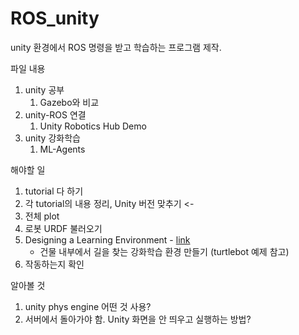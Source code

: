# ROS_unity

unity 환경에서 ROS 명령을 받고 학습하는 프로그램 제작.

파일 내용
1. unity 공부
    1. Gazebo와 비교
2. unity-ROS 연결
    1. Unity Robotics Hub Demo
3. unity 강화학습
    1. ML-Agents

해야할 일
1. tutorial 다 하기
2. 각 tutorial의 내용 정리, Unity 버전 맞추기 <-
3. 전체 plot
4. 로봇 URDF 불러오기
5. Designing a Learning Environment - [link](https://github.com/Unity-Technologies/ml-agents/blob/release_17_docs/docs/Learning-Environment-Design.md)
    - 건물 내부에서 길을 찾는 강화학습 환경 만들기 (turtlebot 예제 참고) 
6. 작동하는지 확인

알아볼 것
1. unity phys engine 어떤 것 사용?
2. 서버에서 돌아가야 함. Unity 화면을 안 띄우고 실행하는 방법?
